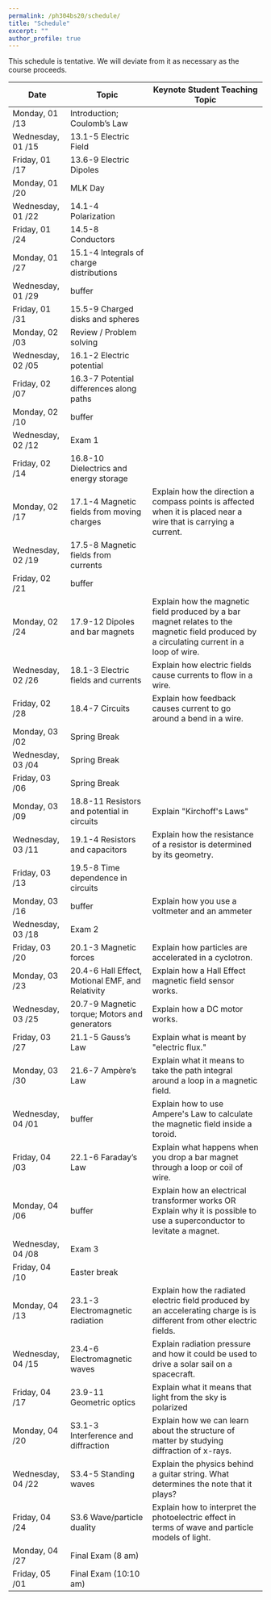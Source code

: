 ```yaml
---
permalink: /ph304bs20/schedule/
title: "Schedule"
excerpt: ""
author_profile: true
---
```


This schedule is tentative. We will deviate from it as necessary as the course proceeds.

| Date              | Topic                                            | Keynote Student Teaching Topic                                                                                                             |
|-------------------|--------------------------------------------------|--------------------------------------------------------------------------------------------------------------------------------------------|
| Monday, 01 /13    | Introduction; Coulomb’s Law                      |                                                                                                                                            |
| Wednesday, 01 /15 | 13.1-5 Electric Field                            |                                                                                                                                            |
| Friday, 01 /17    | 13.6-9 Electric Dipoles                          |                                                                                                                                            |
| Monday, 01 /20    | MLK Day                                          |                                                                                                                                            |
| Wednesday, 01 /22 | 14.1-4 Polarization                              |                                                                                                                                            |
| Friday, 01 /24    | 14.5-8 Conductors                                |                                                                                                                                            |
| Monday, 01 /27    | 15.1-4 Integrals of charge distributions         |                                                                                                                                            |
| Wednesday, 01 /29 | buffer                                           |                                                                                                                                            |
| Friday, 01 /31    | 15.5-9 Charged disks and spheres                 |                                                                                                                                            |
| Monday, 02 /03    | Review / Problem solving                         |                                                                                                                                            |
| Wednesday, 02 /05 | 16.1-2 Electric potential                        |                                                                                                                                            |
| Friday, 02 /07    | 16.3-7 Potential differences along paths         |                                                                                                                                            |
| Monday, 02 /10    | buffer                                           |                                                                                                                                            |
| Wednesday, 02 /12 | Exam 1                                           |                                                                                                                                            |
| Friday, 02 /14    | 16.8-10 Dielectrics and energy storage           |                                                                                                                                            |
| Monday, 02 /17    | 17.1-4 Magnetic fields from moving charges       | Explain how the direction a compass points is affected when it is placed near a wire that is carrying a current.                           |
| Wednesday, 02 /19 | 17.5-8 Magnetic fields from currents             |                                                                                                                                            |
| Friday, 02 /21    | buffer                                           |                                                                                                                                            |
| Monday, 02 /24    | 17.9-12 Dipoles and bar magnets                  | Explain how the magnetic field produced by a bar magnet relates to the magnetic field produced by a circulating current in a loop of wire. |
| Wednesday, 02 /26 | 18.1-3 Electric fields and currents              | Explain how electric fields cause currents to flow in a wire.                                                                              |
| Friday, 02 /28    | 18.4-7 Circuits                                  | Explain how feedback causes current to go around a bend in a wire.                                                                         |
| Monday, 03 /02    | Spring Break                                     |                                                                                                                                            |
| Wednesday, 03 /04 | Spring Break                                     |                                                                                                                                            |
| Friday, 03 /06    | Spring Break                                     |                                                                                                                                            |
| Monday, 03 /09    | 18.8-11 Resistors and potential in circuits      | Explain "Kirchoff's Laws"                                                                                                                  |
| Wednesday, 03 /11 | 19.1-4 Resistors and capacitors                  | Explain how the resistance of a resistor is determined by its geometry.                                                                    |
| Friday, 03 /13    | 19.5-8 Time dependence in circuits               |                                                                                                                                            |
| Monday, 03 /16    | buffer                                           | Explain how you use a voltmeter and an ammeter                                                                                             |
| Wednesday, 03 /18 | Exam 2                                           |                                                                                                                                            |
| Friday, 03 /20    | 20.1-3 Magnetic forces                           | Explain how particles are accelerated in a cyclotron.                                                                                      |
| Monday, 03 /23    | 20.4-6 Hall Effect, Motional EMF, and Relativity | Explain how a Hall Effect magnetic field sensor works.                                                                                     |
| Wednesday, 03 /25 | 20.7-9 Magnetic torque; Motors and generators    | Explain how a DC motor works.                                                                                                              |
| Friday, 03 /27    | 21.1-5 Gauss’s Law                               | Explain what is meant by "electric flux."                                                                                                  |
| Monday, 03 /30    | 21.6-7 Ampère’s Law                              | Explain what it means to take the path integral around a loop in a magnetic field.                                                         |
| Wednesday, 04 /01 | buffer                                           | Explain how to use Ampere's Law to calculate the magnetic field inside a toroid.                                                           |
| Friday, 04 /03    | 22.1-6 Faraday’s Law                             | Explain what happens when you drop a bar magnet through a loop or coil of wire.                                                            |
| Monday, 04 /06    | buffer                                           | Explain how an electrical transformer works OR Explain why it is possible to use a superconductor to levitate a magnet.                    |
| Wednesday, 04 /08 | Exam 3                                           |                                                                                                                                            |
| Friday, 04 /10    | Easter break                                     |                                                                                                                                            |
| Monday, 04 /13    | 23.1-3 Electromagnetic radiation                 | Explain how the radiated electric field produced by an accelerating charge is is different from other electric fields.                     |
| Wednesday, 04 /15 | 23.4-6 Electromagnetic waves                     | Explain radiation pressure and how it could be used to drive a solar sail on a spacecraft.                                                 |
| Friday, 04 /17    | 23.9-11 Geometric optics                         | Explain what it means that light from the sky is polarized                                                                                 |
| Monday, 04 /20    | S3.1-3 Interference and diffraction              | Explain how we can learn about the structure of matter by studying diffraction of x-rays.                                                  |
| Wednesday, 04 /22 | S3.4-5 Standing waves                            | Explain the physics behind a guitar string. What determines the note that it plays?                                                        |
| Friday, 04 /24    | S3.6 Wave/particle duality                       | Explain how to interpret the photoelectric effect in terms of wave and particle models of light.                                           |
| Monday, 04 /27    | Final Exam (8 am)                                |                                                                                                                                            |
| Friday, 05 /01    | Final Exam (10:10 am)                            |                                                                                                                                            |
